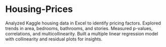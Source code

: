 # Housing-Prices
Analyzed Kaggle housing data in Excel to identify pricing factors. Explored trends in area, bedrooms, bathrooms, and stories. Measured p-values, correlations, and multicollinearity. Built a multiple linear regression model with collinearity and residual plots for insights.
